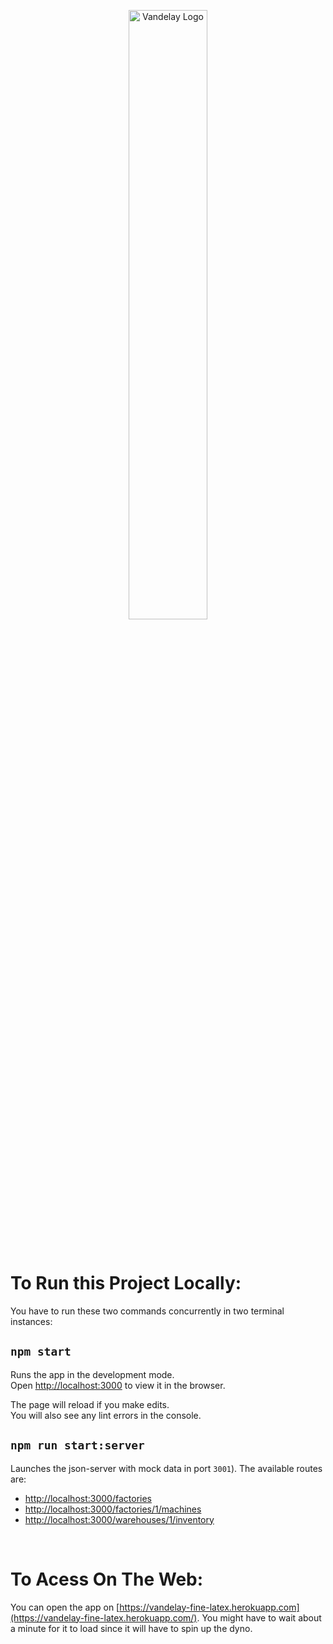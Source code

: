 <p align='center'>
<img src="https://image-cdn.neatoshop.com/styleimg/105300/none/iceblue/default/459678-20;1592408031x.jpg" alt="Vandelay Logo" width='50%'/>
</p>

<br />

# To Run this Project Locally:

You have to run these two commands concurrently in two terminal instances:

## `npm start`

Runs the app in the development mode.\
Open [http://localhost:3000](http://localhost:3000) to view it in the browser.

The page will reload if you make edits.\
You will also see any lint errors in the console.

## `npm run start:server`

Launches the json-server with mock data in port `3001`). The available routes are:

- [http://localhost:3000/factories](http://localhost:3000/factories)
- [http://localhost:3000/factories/1/machines](http://localhost:3000/factories/1/machines)
- [http://localhost:3000/warehouses/1/inventory](http://localhost:3000/warehouses/1/inventory)

<br />

# To Acess On The Web:

You can open the app on [https://vandelay-fine-latex.herokuapp.com](https://vandelay-fine-latex.herokuapp.com/). You might have to wait about a minute for it to load since it will have to spin up the dyno.
